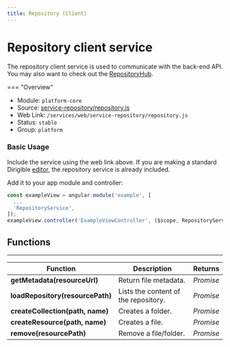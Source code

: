 ```yaml
---
title: Repository (Client)
---
```


Repository client service
===

The repository client service is used to communicate with the back-end API. You may also want to check out the [RepositoryHub](../repository-hub).

=== "Overview"
- Module: `platform-core`
- Source: [service-repository/repository.js](https://github.com/eclipse/dirigible/blob/master/components/ui/service-workspace/src/main/resources/META-INF/dirigible/service-repository/repository.js)
- Web Link: `/services/web/service-repository/repository.js`
- Status: `stable`
- Group: `platform`


### Basic Usage

Include the service using the web link above. If you are making a standard Dirigible [editor](../../user-interface/editor/), the repository service is already included.

Add it to your app module and controller:

```javascript
const exampleView = angular.module('example', [
  ...
  'RepositoryService',
]);
exampleView.controller('ExampleViewController', ($scope, RepositoryService) => {...});
```


## Functions

---

Function     | Description | Returns
------------ | ----------- | --------
**getMetadata(resourceUrl)**   | Return file metadata. | *Promise*
**loadRepository(resourcePath)**   | Lists the content of the repository. | *Promise*
**createCollection(path, name)**   | Creates a folder. | *Promise*
**createResource(path, name)**   | Creates a file. | *Promise*
**remove(resourcePath)**   | Remove a file/folder. | *Promise*

<!-- ## Example

```javascript
``` -->